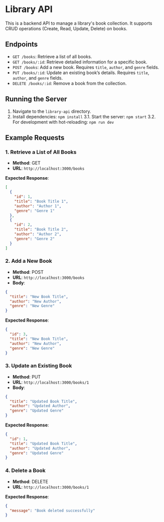 # Library API

This is a backend API to manage a library's book collection. It supports CRUD operations (Create, Read, Update, Delete) on books.

## Endpoints

- `GET /books`: Retrieve a list of all books.
- `GET /books/:id`: Retrieve detailed information for a specific book.
- `POST /books`: Add a new book. Requires `title`, `author`, and `genre` fields.
- `PUT /books/:id`: Update an existing book’s details. Requires `title`, `author`, and `genre` fields.
- `DELETE /books/:id`: Remove a book from the collection.

## Running the Server

1. Navigate to the `library-api` directory.
2. Install dependencies: `npm install`
3.1. Start the server: `npm start`
3.2. For development with hot-reloading: `npm run dev`

## Example Requests

### 1. Retrieve a List of All Books

- **Method**: GET
- **URL**: `http://localhost:3000/books`

**Expected Response**:
```json
[
  {
    "id": 1,
    "title": "Book Title 1",
    "author": "Author 1",
    "genre": "Genre 1"
  },
  {
    "id": 2,
    "title": "Book Title 2",
    "author": "Author 2",
    "genre": "Genre 2"
  }
]
```

### 2. Add a New Book

- **Method**: POST
- **URL**: `http://localhost:3000/books`
- **Body**:
```json
{
  "title": "New Book Title",
  "author": "New Author",
  "genre": "New Genre"
}
```

**Expected Response**:
```json
{
  "id": 3,
  "title": "New Book Title",
  "author": "New Author",
  "genre": "New Genre"
}
```

### 3. Update an Existing Book

- **Method**: PUT
- **URL**: `http://localhost:3000/books/1`
- **Body**:
```json
{
  "title": "Updated Book Title",
  "author": "Updated Author",
  "genre": "Updated Genre"
}
```

**Expected Response**:
```json
{
  "id": 1,
  "title": "Updated Book Title",
  "author": "Updated Author",
  "genre": "Updated Genre"
}
```

### 4. Delete a Book

- **Method**: DELETE
- **URL**: `http://localhost:3000/books/1`

**Expected Response**:
```json
{
  "message": "Book deleted successfully"
}
```